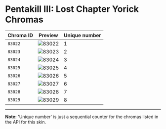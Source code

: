 # Pentakill III: Lost Chapter Yorick Chromas

| Chroma ID | Preview | Unique number |
|---|---|---|
| `83022` | ![83022](https://raw.communitydragon.org/latest/plugins/rcp-be-lol-game-data/global/default/v1/champion-chroma-images/83/83022.png) | 1 |
| `83023` | ![83023](https://raw.communitydragon.org/latest/plugins/rcp-be-lol-game-data/global/default/v1/champion-chroma-images/83/83023.png) | 2 |
| `83024` | ![83024](https://raw.communitydragon.org/latest/plugins/rcp-be-lol-game-data/global/default/v1/champion-chroma-images/83/83024.png) | 3 |
| `83025` | ![83025](https://raw.communitydragon.org/latest/plugins/rcp-be-lol-game-data/global/default/v1/champion-chroma-images/83/83025.png) | 4 |
| `83026` | ![83026](https://raw.communitydragon.org/latest/plugins/rcp-be-lol-game-data/global/default/v1/champion-chroma-images/83/83026.png) | 5 |
| `83027` | ![83027](https://raw.communitydragon.org/latest/plugins/rcp-be-lol-game-data/global/default/v1/champion-chroma-images/83/83027.png) | 6 |
| `83028` | ![83028](https://raw.communitydragon.org/latest/plugins/rcp-be-lol-game-data/global/default/v1/champion-chroma-images/83/83028.png) | 7 |
| `83029` | ![83029](https://raw.communitydragon.org/latest/plugins/rcp-be-lol-game-data/global/default/v1/champion-chroma-images/83/83029.png) | 8 |

---

**Note:** 'Unique number' is just a sequential counter for the chromas listed in the API for this skin.
